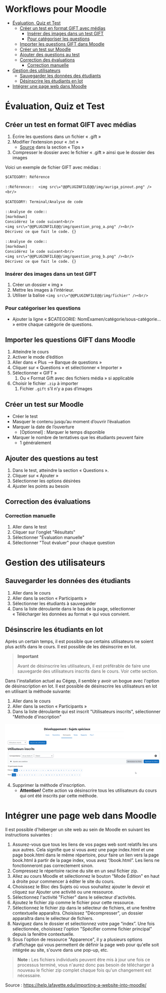 # Workflows pour Moodle <!-- omit in toc -->

- [Évaluation, Quiz et Test](#évaluation-quiz-et-test)
  - [Créer un test en format GIFT avec médias](#créer-un-test-en-format-gift-avec-médias)
    - [Insérer des images dans un test GIFT](#insérer-des-images-dans-un-test-gift)
    - [Pour catégoriser les questions](#pour-catégoriser-les-questions)
  - [Importer les questions GIFT dans Moodle](#importer-les-questions-gift-dans-moodle)
  - [Créer un test sur Moodle](#créer-un-test-sur-moodle)
  - [Ajouter des questions au test](#ajouter-des-questions-au-test)
  - [Correction des évaluations](#correction-des-évaluations)
    - [Correction manuelle](#correction-manuelle)
- [Gestion des utilisateurs](#gestion-des-utilisateurs)
  - [Sauvegarder les données des étudiants](#sauvegarder-les-données-des-étudiants)
  - [Désinscrire les étudiants en lot](#désinscrire-les-étudiants-en-lot)
- [Intégrer une page web dans Moodle](#intégrer-une-page-web-dans-moodle)


# Évaluation, Quiz et Test

## Créer un test en format GIFT avec médias
1. Écrire les questions dans un fichier « .gift »
2. Modifier l’extension pour « .txt »
   - [Source](https://docs.moodle.org/401/en/Gift_with_medias_format) dans la section « Tips »
3. Compresser le dossier avec le fichier « .gift » ainsi que le dossier des images

Voici un exemple de fichier GIFT avec médias :
```gift
$CATEGORY: Référence

::Référence::  <img src\="@@PLUGINFILE@@/img/auriga_pinout.png" /><br/>

$CATEGORY: Terminal/Analyse de code

::Analyse de code::
[markdown]
Considérez le code suivant<br/>
<img src\="@@PLUGINFILE@@/img/question_prog_a.png" /><br/>
Décrivez ce que fait le code. {}

::Analyse de code::
[markdown]
Considérez le code suivant<br/>
<img src\="@@PLUGINFILE@@/img/question_prog_b.png" /><br/>
Décrivez ce que fait le code. {}
```

### Insérer des images dans un test GIFT
1. Créer un dossier « img »
2. Mettre les images à l’intérieur.
3. Utiliser la balise `<img src\="@@PLUGINFILE@@/img/fichier" /><br/>`

### Pour catégoriser les questions
- Ajouter la ligne « $CATEGORIE: NomExamen/catégorie/sous-catégorie… » entre chaque catégorie de questions.

## Importer les questions GIFT dans Moodle
1. Atteindre le cours
2. Activer le mode d’édition
3. Aller dans « Plus --> Banque de questions »
4. Cliquer sur « Questions » et sélectionner « Importer »
5. Sélectionner « GIFT »
   1. Ou « Format Gift avec des fichiers média » si applicable
6. Choisir le fichier `.zip` à importer
   1. Fichier `.gift` s’il n’y a pas d’images

## Créer un test sur Moodle
- Créer le test
- Masquer le contenu jusqu’au moment d’ouvrir l’évaluation
- Marquer la date de l’ouverture
  - [Optionnel] : Marquer le temps disponible
- Marquer le nombre de tentatives que les étudiants peuvent faire
  - 1 généralement

## Ajouter des questions au test
1. Dans le test, atteindre la section « Questions ».
2. Cliquer sur « Ajouter »
3. Sélectionner les options désirées
4. Ajuster les points au besoin

## Correction des évaluations

### Correction manuelle
1. Aller dans le test
2. Cliquer sur l'onglet "Résultats"
3. Sélectionner "Évaluation manuelle"
4. Sélectionner "Tout évaluer" pour chaque question


# Gestion des utilisateurs
## Sauvegarder les données des étudiants
1. Aller dans le cours
2. Aller dans la section « Participants »
3. Sélectionner les étudiants à sauvegarder
4. Dans la liste déroulante dans le bas de la page, sélectionner « Télécharger les données au format » qui vous convient.

## Désinscrire les étudiants en lot
Après un certain temps, il est possible que certains utilisateurs ne soient plus actifs dans le cours. Il est possible de les désinscrire en lot.

> **Important**
> 
> Avant de désinscrire les utilisateurs, il est préférable de faire une sauvegarde des utilisateurs inscrits dans le cours. Voir cette section.

Dans l'installation actuel au Cégep, il semble y avoir un bogue avec l'option de désinscription en lot. Il est possible de désinscrire les utilisateurs en lot en utilisant la méthode suivante:

1. Aller dans le cours
2. Aller dans la section « Participants »
3. Dans la liste déroulante qui est inscrit "Utilisateurs inscrits", sélectionner "Méthode d'inscription"
   
![Alt text](img/moodle_methode_insc.gif)
<br />

4. Supprimer la méthode d'inscription.
   - **Attention!** Cette action va désinscrire tous les utilisateurs du cours qui ont été inscrits par cette méthode.

# Intégrer une page web dans Moodle
Il est possible d'héberger un site web au sein de Moodle en suivant les instructions suivantes :

1. Assurez-vous que tous les liens de vos pages web sont relatifs les uns aux autres. Cela signifie que si vous avez une page index.html et une page book.html dans le même répertoire, pour faire un lien vers la page book.html à partir de la page index, vous avez “/book.html”. Les liens ne fonctionneront pas correctement sinon.
2. Compressez le répertoire racine du site en un seul fichier zip.
3. Allez au cours Moodle et sélectionnez le bouton "Mode Édition" en haut à droite pour commencer à éditer le site du cours.
4. Choisissez le Bloc des Sujets où vous souhaitez ajouter le devoir et cliquez sur Ajouter une activité ou une ressource.
5. Sélectionnez l'activité "Fichier" dans le sélecteur d'activités.
6. Ajoutez le fichier zip comme le fichier pour cette ressource.
7. Sélectionnez le fichier zip dans le sélecteur de fichiers, et une fenêtre contextuelle apparaîtra. Choisissez "Décompresser", un dossier apparaîtra dans le sélecteur de fichiers.
8. Naviguez dans le dossier et sélectionnez votre page “index”. Une fois sélectionnée, choisissez l'option "Spécifier comme fichier principal" depuis la fenêtre contextuelle.
9. Sous l'option de ressource "Apparence", il y a plusieurs options d'affichage qui vous permettent de définir la page web pour qu'elle soit intégrée au site, s'ouvre dans une pop-up, etc.

> **Note :** Les fichiers individuels peuvent être mis à jour une fois ce processus terminé, vous n'aurez donc pas besoin de télécharger à nouveau le fichier zip complet chaque fois qu'un changement est nécessaire.

Source : https://help.lafayette.edu/importing-a-website-into-moodle/

